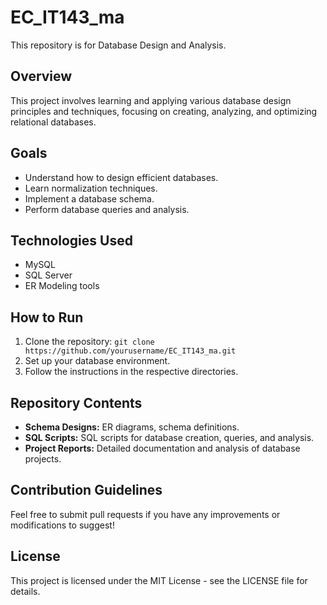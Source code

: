 # EC_IT143_ma
This repository is for Database Design and Analysis.

## Overview
This project involves learning and applying various database design principles and techniques, focusing on creating, analyzing, and optimizing relational databases.

## Goals
- Understand how to design efficient databases.
- Learn normalization techniques.
- Implement a database schema.
- Perform database queries and analysis.

## Technologies Used
- MySQL
- SQL Server
- ER Modeling tools

## How to Run
1. Clone the repository: `git clone https://github.com/yourusername/EC_IT143_ma.git`
2. Set up your database environment.
3. Follow the instructions in the respective directories.

## Repository Contents
- **Schema Designs:** ER diagrams, schema definitions.
- **SQL Scripts:** SQL scripts for database creation, queries, and analysis.
- **Project Reports:** Detailed documentation and analysis of database projects.

## Contribution Guidelines
Feel free to submit pull requests if you have any improvements or modifications to suggest!

## License
This project is licensed under the MIT License - see the LICENSE file for details.
